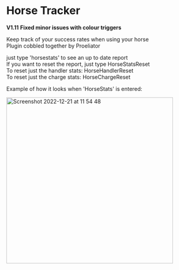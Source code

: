 # Horse Tracker

**V1.11**
**Fixed minor issues with colour triggers**


Keep track of your success rates when using your horse  
Plugin cobbled together by Proeliator  

just type 'horsestats' to see an up to date report  
If you want to reset the report, just type HorseStatsReset  
To reset just the handler stats: HorseHandlerReset  
To reset just the charge stats: HorseChargeReset  

Example of how it looks when 'HorseStats' is entered:

<img width="436" alt="Screenshot 2022-12-21 at 11 54 48" src="https://user-images.githubusercontent.com/119447171/208899464-71ee52d3-dca1-4f2a-84ae-d7bdcd2722d7.png">
